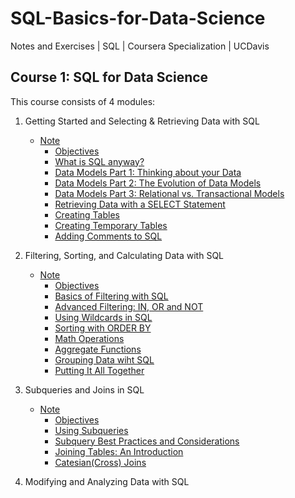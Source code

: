 # SQL-Basics-for-Data-Science
Notes and Exercises | SQL | Coursera Specialization | UCDavis

## Course 1: SQL for Data Science
This course consists of 4 modules:
1. Getting Started and Selecting & Retrieving Data with SQL
    - [Note](./SQL%20for%20Data%20Science/note_week1.md)
        + [Objectives](./SQL%20for%20Data%20Science/note_week1.md#目标)
        + [What is SQL anyway?](./SQL%20for%20Data%20Science/note_week1.md#what-is-sql-anyway)
        + [Data Models Part 1: Thinking about your Data](./SQL%20for%20Data%20Science/note_week1.md#data-models-part-1-thinking-about-your-data)
        + [Data Models Part 2: The Evolution of Data Models](./SQL%20for%20Data%20Science/note_week1.md#data-models-part-2-the-evolution-of-data-models)
        + [Data Models Part 3: Relational vs. Transactional Models](./SQL%20for%20Data%20Science/note_week1.md#data-models-part-3-relational-vs-transactional-models)
        + [Retrieving Data with a SELECT Statement](./SQL%20for%20Data%20Science/note_week1.md#retrieving-data-with-a-select-statement)
        + [Creating Tables](./SQL%20for%20Data%20Science/note_week1.md#creating-tables)
        + [Creating Temporary Tables](./SQL%20for%20Data%20Science/note_week1.md#creating-temporary-tables)
        + [Adding Comments to SQL](./SQL%20for%20Data%20Science/note_week1.md#adding-comments-to-sql)
2. Filtering, Sorting, and Calculating Data with SQL
    - [Note](./SQL%20for%20Data%20Science/note_week2.md)
        + [Objectives](./SQL%20for%20Data%20Science/note_week2.md#目标)
        + [Basics of Filtering with SQL](./SQL%20for%20Data%20Science/note_week2.md#basics-of-filtering-with-sql)
        + [Advanced Filtering: IN, OR and NOT](./SQL%20for%20Data%20Science/note_week2.md#advanced-filtering-in-or-and-not)
        + [Using Wildcards in SQL](./SQL%20for%20Data%20Science/note_week2.md#using-wildcards-in-sql)
        + [Sorting with ORDER BY](./SQL%20for%20Data%20Science/note_week2.md#sorting-with-order-by)
        + [Math Operations](./SQL%20for%20Data%20Science/note_week2.md#math-operations)
        + [Aggregate Functions](./SQL%20for%20Data%20Science/note_week2.md#aggregate-functions)
        + [Grouping Data wiht SQL](./SQL%20for%20Data%20Science/note_week2.md#grouping-data-with-sql)
        + [Putting It All Together](./SQL%20for%20Data%20Science/note_week2.md#putting-it-all-together)
3. Subqueries and Joins in SQL
    - [Note](./SQL%20for%20Data%20Science/note_week3.md)
        + [Objectives](./SQL%20for%20Data%20Science/note_week3.md#目标)
        + [Using Subqueries](./SQL%20for%20Data%20Science/note_week3.md#using-subqueries)
        + [Subquery Best Practices and Considerations](./SQL%20for%20Data%20Science/note_week3.md#subquery-best-practices-and-considerations)
        + [Joining Tables: An Introduction](./SQL%20for%20Data%20Science/note_week3.md#joining-tables-an-introduction)
        + [Catesian(Cross) Joins](./SQL%20for%20Data%20Science/note_week3.md#catesian-cross-joins)
        
4. Modifying and Analyzing Data with SQL
